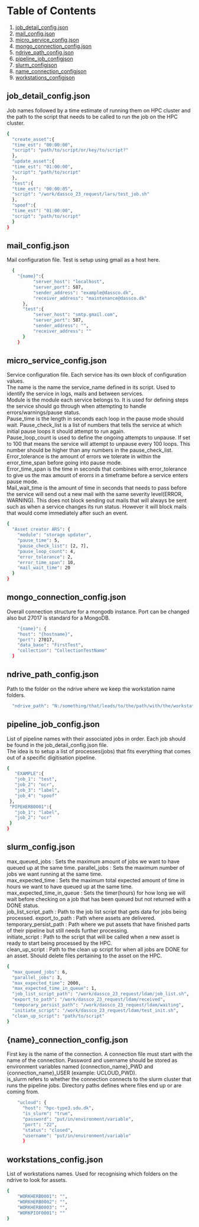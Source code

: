 # Table of Contents
1. [job_detail_config.json](#job_detail_config.json)
2. [mail_config.json](#email_config.json)
3. [micro_service_config.json](#micro_service_config.json)
4. [mongo_connection_config.json](#mongo_connection_config.json)
5. [ndrive_path_config.json](#ndrive_path_configjson)
6. [pipeline_job_configjson](#pipeline_job_configjson)
7. [slurm_configjson](#slurm_configjson)
8. [name_connection_configjson](#name_connection_configjson)
9. [workstations_configjson](#workstations_configjson)

## job_detail_config.json
Job names followed by a time estimate of running them on HPC cluster and the path to the script that needs to be called to run the job on the HPC cluster.

```bash
{
  "create_asset":{
  "time_est": "00:00:00",
  "script": "path/to/script/or/key/to/script?"
  },
  "update_asset":{
  "time_est": "01:00:00",
  "script": "path/to/script"
  },
  "test":{
  "time_est": "00:00:05",
  "script": "/work/dassco_23_request/lars/test_job.sh"
  },
  "spoof":{
  "time_est": "01:00:00",
  "script": "path/to/script"
  }
}
```

## mail_config.json
Mail configuration file. Test is setup using gmail as a host here.
```bash
  {
    "{name}":{
          "server_host": "localhost",
          "server_port": 587,
          "sender_address": "example@dassco.dk",
          "receiver_address": "maintenance@dassco.dk"
      },
      "test":{
          "server_host": "smtp.gmail.com",
          "server_port": 587,
          "sender_address": "",
          "receiver_address": ""
      }
    }
```

## micro_service_config.json
Service configuration file. Each service has its own block of configuration values.  
The name is the name the service_name defined in its script. Used to identify the service in logs, mails and between services.  
Module is the module each service belongs to. It is used for defining steps the service should go through when attempting to handle errors/warnings/pause status.   
Pause_time is the length in seconds each loop in the pause mode should wait.
Pause_check_list is a list of numbers that tells the service at which initial pause loops it should attempt to run again.   
Pause_loop_count is used to define the ongoing attempts to unpause. If set to 100 that means the service will attempt to unpause every 100 loops. This number should be higher than any numbers in the pause_check_list.
Error_tolerance is the amount of errors we tolerate in within the error_time_span before going into pause mode.   
Error_time_span is the time in seconds that combines with error_tolerance to give us the max amount of erorrs in a timeframe before a service enters pause mode.  
Mail_wait_time is the amount of time in seconds that needs to pass before the service will send out a new mail with the same severity level(ERROR, WARNING). This does not block sending out mails that will always be sent such as when a service changes its run status. However it will block mails that would come immediately after such an event. 
```bash
{
  "Asset creator ARS": {
    "module": "storage updater",
    "pause_time": 5,
    "pause_check_list": [2, 7],
    "pause_loop_count": 4,
    "error_tolerance": 2,
    "error_time_span": 10,
    "mail_wait_time": 20
  }
}
```

## mongo_connection_config.json
Overall connection structure for a mongodb instance. Port can be changed also but 27017 is standard for a MongoDB.

```bash
    "{name}": {
    "host": "{hostname}",
    "port": 27017,
    "data_base": "FirstTest",
    "collection": "CollectionTestName"
  }
```

## ndrive_path_config.json
Path to the folder on the ndrive where we keep the workstation name folders.
```bash
  "ndrive_path": "N:/something/that/leads/to/the/path/with/the/workstation/names"
```

## pipeline_job_config.json
List of pipeline names with their associated jobs in order. Each job should be found in the job_detail_config.json file.  
The idea is to setup a list of processes(jobs) that fits everything that comes out of a specific digitisation pipeline.
```bash
{
   "EXAMPLE":{
   "job_1": "test",
   "job_2": "ocr",
   "job_3": "label",
   "job_4": "spoof"
 },
 "PIPEHERB0001":{
   "job_1": "label",
   "job_2": "ocr"
 }
}
```

## slurm_config.json
max_queued_jobs : Sets the maximum amount of jobs we want to have queued up at the same time.
parallel_jobs : Sets the maximum number of jobs we want running at the same time.  
max_expected_time : Sets the maximum total expected amount of time in hours we want to have queued up at the same time.  
max_expected_time_in_queue : Sets the timer(hours) for how long we will wait before checking on a job that has been queued but not returned with a DONE status.  
job_list_script_path : Path to the job list script that gets data for jobs being processed.
export_to_path : Path where assets are delivered.  
temporary_persist_path : Path where we put assets that have finished parts of their pipeline but still needs further processing.  
initiate_script : Path to the script that will be called when a new asset is ready to start being processed by the HPC.  
clean_up_script : Path to the clean up script for when all jobs are DONE for an asset. Should delete files pertaining to the asset on the HPC.   
```bash
{
  "max_queued_jobs": 6,
  "parallel_jobs": 3,
  "max_expected_time": 2000,
  "max_expected_time_in_queue": 1,
  "job_list_script_path": "/work/dassco_23_request/ldam/job_list.sh",
  "export_to_path": "/work/dassco_23_request/ldam/received",
  "temporary_persist_path": "/work/dassco_23_request/ldam/waiting",
  "initiate_script": "/work/dassco_23_request/ldam/test_init.sh",
  "clean_up_script": "path/to/script"
}
```

## {name}_connection_config.json

First key is the name of the connection. A connection file must start with the name of the connection. Password and username should be stored as environment variables named {connection_name}_PWD and {connection_name}_USER (example: UCLOUD_PWD).  
is_slurm refers to whether the connection connects to the slurm cluster that runs the pipeline jobs. 
Directory paths defines where files end up or are coming from. 
```bash
    "ucloud": {
      "host": "hpc-type3.sdu.dk",
      "is_slurm": "true",
      "password": "put/in/environment/variable",
      "port": "22",
      "status": "closed",
      "username": "put/in/environment/variable"
      }
```

## workstations_config.json
List of workstations names. Used for recognising which folders on the ndrive to look for assets. 
```bash
{
    "WORKHERB0001": "",
    "WORKHERB0002": "",
    "WORKHERB0003": "",
    "WORKPIOF0001": ""
}
```